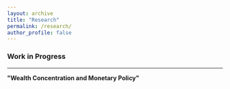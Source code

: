 ```yaml
---
layout: archive
title: "Research"
permalink: /research/
author_profile: false
---
```


### Work in Progress
---

**"Wealth Concentration and Monetary Policy"**<br>
    <br>
